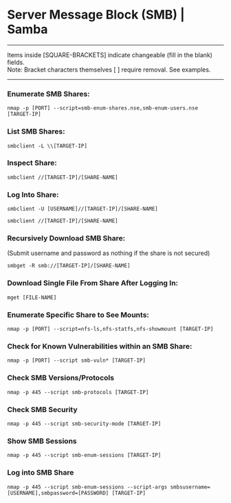 # Server Message Block (SMB) | Samba

*********************************************************************************
Items inside [SQUARE-BRACKETS] indicate changeable (fill in the blank) fields.  
Note: Bracket characters themselves [ ] require removal. See examples.
*********************************************************************************

### Enumerate SMB Shares:
```
nmap -p [PORT] --script=smb-enum-shares.nse,smb-enum-users.nse [TARGET-IP]
```
### List SMB Shares:
```
smbclient -L \\[TARGET-IP]
```
### Inspect Share:
```
smbclient //[TARGET-IP]/[SHARE-NAME]
```

### Log Into Share:
```
smbclient -U [USERNAME]//[TARGET-IP]/[SHARE-NAME]
```
```
smbclient //[TARGET-IP]/[SHARE-NAME]
```

### Recursively Download SMB Share:
(Submit username and password as nothing if the share is not secured)
```
smbget -R smb://[TARGET-IP]/[SHARE-NAME]
```

### Download Single File From Share After Logging In:
```
mget [FILE-NAME]
```

### Enumerate Specific Share to See Mounts: 
```
nmap -p [PORT] --script=nfs-ls,nfs-statfs,nfs-showmount [TARGET-IP]
```

### Check for Known Vulnerabilities within an SMB Share:
```
nmap -p [PORT] --script smb-vuln* [TARGET-IP]
```

### Check SMB Versions/Protocols
```
nmap -p 445 --script smb-protocols [TARGET-IP]
```

### Check SMB Security
```
nmap -p 445 --script smb-security-mode [TARGET-IP]
```

### Show SMB Sessions
```
nmap -p 445 --script smb-enum-sessions [TARGET-IP]
```

### Log into SMB Share
```
nmap -p 445 --script smb-enum-sessions --script-args smbsusername=[USERNAME],smbpassword=[PASSWORD] [TARGET-IP]
```

